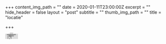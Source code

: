 +++
content_img_path = ""
date = 2020-01-11T23:00:00Z
excerpt = ""
hide_header = false
layout = "post"
subtitle = ""
thumb_img_path = ""
title = "locatie"

+++
<div style="width: 40.674667px;position: relative;"><iframe width="40.674667" height="17.461056" src="https://maps.google.com/maps?width=40.674667&amp;height=17.461056&amp;hl=en&amp;q=+(perla%20tranquilla)&amp;ie=UTF8&amp;t=&amp;z=10&amp;iwloc=B&amp;output=embed" frameborder="0" scrolling="no" marginheight="0" marginwidth="0"></iframe><div style="position: absolute;width: 80%;bottom: 10px;left: 0;right: 0;margin-left: auto;margin-right: auto;color: #000;text-align: center;"><small style="line-height: 1.8;font-size: 2px;background: #fff;">Powered by <a href="http://www.googlemapsgenerator.com/ja/">Googlemapsgenerator.com/ja/</a> & <a href="https://kpnherladen.be/">kpnherladen.be</a></small></div><style>#gmap_canvas img{max-width:none!important;background:none!important}</style></div><br />